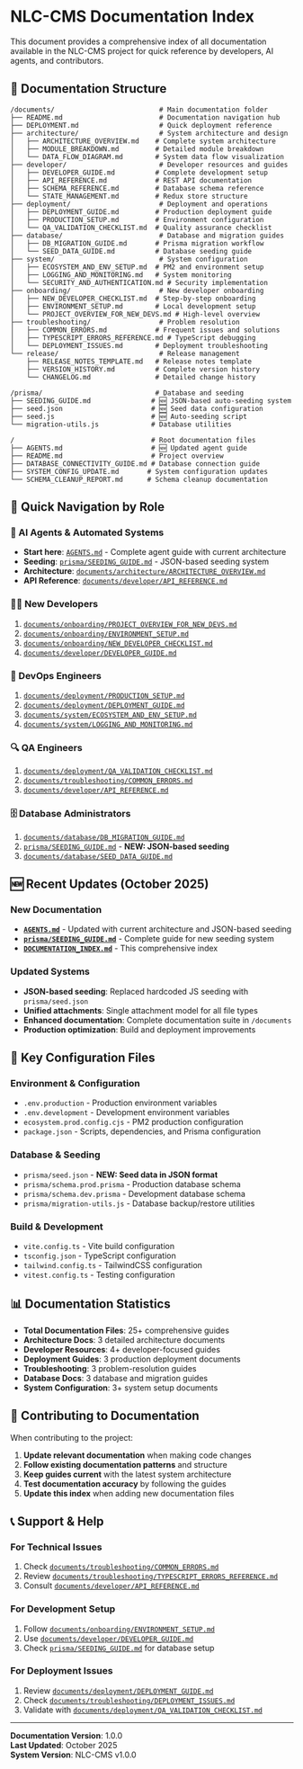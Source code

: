 # NLC-CMS Documentation Index

This document provides a comprehensive index of all documentation available in the NLC-CMS project for quick reference by developers, AI agents, and contributors.

## 📁 Documentation Structure

```
/documents/                          # Main documentation folder
├── README.md                        # Documentation navigation hub
├── DEPLOYMENT.md                    # Quick deployment reference
├── architecture/                    # System architecture and design
│   ├── ARCHITECTURE_OVERVIEW.md    # Complete system architecture
│   ├── MODULE_BREAKDOWN.md         # Detailed module breakdown
│   └── DATA_FLOW_DIAGRAM.md        # System data flow visualization
├── developer/                       # Developer resources and guides
│   ├── DEVELOPER_GUIDE.md          # Complete development setup
│   ├── API_REFERENCE.md            # REST API documentation
│   ├── SCHEMA_REFERENCE.md         # Database schema reference
│   └── STATE_MANAGEMENT.md         # Redux store structure
├── deployment/                      # Deployment and operations
│   ├── DEPLOYMENT_GUIDE.md         # Production deployment guide
│   ├── PRODUCTION_SETUP.md         # Environment configuration
│   └── QA_VALIDATION_CHECKLIST.md  # Quality assurance checklist
├── database/                        # Database and migration guides
│   ├── DB_MIGRATION_GUIDE.md       # Prisma migration workflow
│   └── SEED_DATA_GUIDE.md          # Database seeding guide
├── system/                          # System configuration
│   ├── ECOSYSTEM_AND_ENV_SETUP.md  # PM2 and environment setup
│   ├── LOGGING_AND_MONITORING.md   # System monitoring
│   └── SECURITY_AND_AUTHENTICATION.md # Security implementation
├── onboarding/                      # New developer onboarding
│   ├── NEW_DEVELOPER_CHECKLIST.md  # Step-by-step onboarding
│   ├── ENVIRONMENT_SETUP.md        # Local development setup
│   └── PROJECT_OVERVIEW_FOR_NEW_DEVS.md # High-level overview
├── troubleshooting/                 # Problem resolution
│   ├── COMMON_ERRORS.md            # Frequent issues and solutions
│   ├── TYPESCRIPT_ERRORS_REFERENCE.md # TypeScript debugging
│   └── DEPLOYMENT_ISSUES.md        # Deployment troubleshooting
└── release/                         # Release management
    ├── RELEASE_NOTES_TEMPLATE.md   # Release notes template
    ├── VERSION_HISTORY.md          # Complete version history
    └── CHANGELOG.md                # Detailed change history

/prisma/                            # Database and seeding
├── SEEDING_GUIDE.md               # 🆕 JSON-based auto-seeding system
├── seed.json                      # 🆕 Seed data configuration
├── seed.js                        # 🆕 Auto-seeding script
└── migration-utils.js             # Database utilities

/                                  # Root documentation files
├── AGENTS.md                      # 🆕 Updated agent guide
├── README.md                      # Project overview
├── DATABASE_CONNECTIVITY_GUIDE.md # Database connection guide
├── SYSTEM_CONFIG_UPDATE.md       # System configuration updates
└── SCHEMA_CLEANUP_REPORT.md      # Schema cleanup documentation
```

## 🎯 Quick Navigation by Role

### 🤖 AI Agents & Automated Systems
- **Start here**: [`AGENTS.md`](AGENTS.md) - Complete agent guide with current architecture
- **Seeding**: [`prisma/SEEDING_GUIDE.md`](prisma/SEEDING_GUIDE.md) - JSON-based seeding system
- **Architecture**: [`documents/architecture/ARCHITECTURE_OVERVIEW.md`](documents/architecture/ARCHITECTURE_OVERVIEW.md)
- **API Reference**: [`documents/developer/API_REFERENCE.md`](documents/developer/API_REFERENCE.md)

### 👨‍💻 New Developers
1. [`documents/onboarding/PROJECT_OVERVIEW_FOR_NEW_DEVS.md`](documents/onboarding/PROJECT_OVERVIEW_FOR_NEW_DEVS.md)
2. [`documents/onboarding/ENVIRONMENT_SETUP.md`](documents/onboarding/ENVIRONMENT_SETUP.md)
3. [`documents/onboarding/NEW_DEVELOPER_CHECKLIST.md`](documents/onboarding/NEW_DEVELOPER_CHECKLIST.md)
4. [`documents/developer/DEVELOPER_GUIDE.md`](documents/developer/DEVELOPER_GUIDE.md)

### 🚀 DevOps Engineers
1. [`documents/deployment/PRODUCTION_SETUP.md`](documents/deployment/PRODUCTION_SETUP.md)
2. [`documents/deployment/DEPLOYMENT_GUIDE.md`](documents/deployment/DEPLOYMENT_GUIDE.md)
3. [`documents/system/ECOSYSTEM_AND_ENV_SETUP.md`](documents/system/ECOSYSTEM_AND_ENV_SETUP.md)
4. [`documents/system/LOGGING_AND_MONITORING.md`](documents/system/LOGGING_AND_MONITORING.md)

### 🔍 QA Engineers
1. [`documents/deployment/QA_VALIDATION_CHECKLIST.md`](documents/deployment/QA_VALIDATION_CHECKLIST.md)
2. [`documents/troubleshooting/COMMON_ERRORS.md`](documents/troubleshooting/COMMON_ERRORS.md)
3. [`documents/developer/API_REFERENCE.md`](documents/developer/API_REFERENCE.md)

### 🗄️ Database Administrators
1. [`documents/database/DB_MIGRATION_GUIDE.md`](documents/database/DB_MIGRATION_GUIDE.md)
2. [`prisma/SEEDING_GUIDE.md`](prisma/SEEDING_GUIDE.md) - **NEW: JSON-based seeding**
3. [`documents/database/SEED_DATA_GUIDE.md`](documents/database/SEED_DATA_GUIDE.md)

## 🆕 Recent Updates (October 2025)

### New Documentation
- **[`AGENTS.md`](AGENTS.md)** - Updated with current architecture and JSON-based seeding
- **[`prisma/SEEDING_GUIDE.md`](prisma/SEEDING_GUIDE.md)** - Complete guide for new seeding system
- **[`DOCUMENTATION_INDEX.md`](DOCUMENTATION_INDEX.md)** - This comprehensive index

### Updated Systems
- **JSON-based seeding**: Replaced hardcoded JS seeding with `prisma/seed.json`
- **Unified attachments**: Single attachment model for all file types
- **Enhanced documentation**: Complete documentation suite in `/documents`
- **Production optimization**: Build and deployment improvements

## 🔧 Key Configuration Files

### Environment & Configuration
- `.env.production` - Production environment variables
- `.env.development` - Development environment variables
- `ecosystem.prod.config.cjs` - PM2 production configuration
- `package.json` - Scripts, dependencies, and Prisma configuration

### Database & Seeding
- `prisma/seed.json` - **NEW: Seed data in JSON format**
- `prisma/schema.prod.prisma` - Production database schema
- `prisma/schema.dev.prisma` - Development database schema
- `prisma/migration-utils.js` - Database backup/restore utilities

### Build & Development
- `vite.config.ts` - Vite build configuration
- `tsconfig.json` - TypeScript configuration
- `tailwind.config.ts` - TailwindCSS configuration
- `vitest.config.ts` - Testing configuration

## 📊 Documentation Statistics

- **Total Documentation Files**: 25+ comprehensive guides
- **Architecture Docs**: 3 detailed architecture documents
- **Developer Resources**: 4+ developer-focused guides
- **Deployment Guides**: 3 production deployment documents
- **Troubleshooting**: 3 problem-resolution guides
- **Database Docs**: 3 database and migration guides
- **System Configuration**: 3+ system setup documents

## 🤝 Contributing to Documentation

When contributing to the project:

1. **Update relevant documentation** when making code changes
2. **Follow existing documentation patterns** and structure
3. **Keep guides current** with the latest system architecture
4. **Test documentation accuracy** by following the guides
5. **Update this index** when adding new documentation files

## 📞 Support & Help

### For Technical Issues
1. Check [`documents/troubleshooting/COMMON_ERRORS.md`](documents/troubleshooting/COMMON_ERRORS.md)
2. Review [`documents/troubleshooting/TYPESCRIPT_ERRORS_REFERENCE.md`](documents/troubleshooting/TYPESCRIPT_ERRORS_REFERENCE.md)
3. Consult [`documents/developer/API_REFERENCE.md`](documents/developer/API_REFERENCE.md)

### For Development Setup
1. Follow [`documents/onboarding/ENVIRONMENT_SETUP.md`](documents/onboarding/ENVIRONMENT_SETUP.md)
2. Use [`documents/developer/DEVELOPER_GUIDE.md`](documents/developer/DEVELOPER_GUIDE.md)
3. Check [`prisma/SEEDING_GUIDE.md`](prisma/SEEDING_GUIDE.md) for database setup

### For Deployment Issues
1. Review [`documents/deployment/DEPLOYMENT_GUIDE.md`](documents/deployment/DEPLOYMENT_GUIDE.md)
2. Check [`documents/troubleshooting/DEPLOYMENT_ISSUES.md`](documents/troubleshooting/DEPLOYMENT_ISSUES.md)
3. Validate with [`documents/deployment/QA_VALIDATION_CHECKLIST.md`](documents/deployment/QA_VALIDATION_CHECKLIST.md)

---

**Documentation Version**: 1.0.0  
**Last Updated**: October 2025  
**System Version**: NLC-CMS v1.0.0